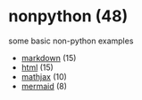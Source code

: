 # nonpython (48)
some basic non-python examples

+ [markdown](markdown/README.md) (15)
+ [html](html/README.md) (15)
+ [mathjax](mathjax/README.md) (10)
+ [mermaid](mermaid/README.md) (8)
